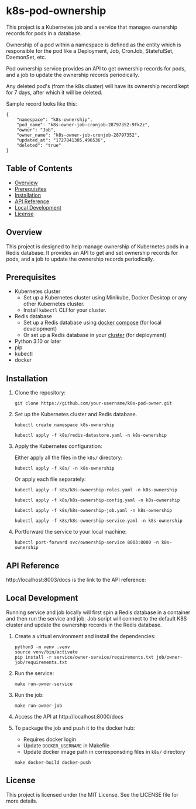 # k8s-pod-ownership
This project is a Kubernetes job and a service that manages ownership records for pods in a database.

Ownership of a pod within a namespace is defined as the entity which is responsible for the pod like a Deployment, Job, CronJob, StatefulSet, DaemonSet, etc.

Pod ownership service provides an API to get ownership records for pods, and a job to update the ownership records periodically.

Any deleted pod's (from the k8s cluster) will have its ownership record kept for 7 days, after which it will be deleted.

Sample record looks like this:
```
{
    "namespace": "k8s-ownership",
    "pod_name": "k8s-owner-job-cronjob-28797352-9fk2z",
    "owner": "Job",
    "owner_name": "k8s-owner-job-cronjob-28797352",
    "updated_at": "1727841305.496536",
    "deleted": "true"
}
```

## Table of Contents

- [Overview](#overview)
- [Prerequisites](#prerequisites)
- [Installation](#installation)
- [API Reference](#api-reference)
- [Local Development](#local-development)
- [License](#license)

## Overview

This project is designed to help manage ownership of Kubernetes pods in a Redis database. It provides an API to get and set ownership records for pods, and a job to update the ownership records periodically.

## Prerequisites

- Kubernetes cluster
  - Set up a Kubernetes cluster using Minikube, Docker Desktop or any other Kubernetes cluster.
  - Install `kubectl` CLI for your cluster.
- Redis database
  - Set up a Redis database using [docker compose](./docker/docker-compose.yaml) (for local development)
  - Or set up a Redis database in your [cluster](./k8s/redis-datastore.yaml) (for deployment)
- Python 3.10 or later
- pip
- kubectl
- docker

## Installation

1. Clone the repository:
   ```
   git clone https://github.com/your-username/k8s-pod-owner.git
   ```

1. Set up the Kubernetes cluster and Redis database.
    ```
    kubectl create namespace k8s-ownership
    ```
    ```
    kubectl apply -f k8s/redis-datastore.yaml -n k8s-ownership
    ```
1. Apply the Kubernetes configuration:

    Either apply all the files in the `k8s/` directory:
    ```
    kubectl apply -f k8s/ -n k8s-ownership
    ```
    Or apply each file separately:
    ```
    kubectl apply -f k8s/k8s-ownership-roles.yaml -n k8s-ownership
    ```
    ```
    kubectl apply -f k8s/k8s-ownership-config.yaml -n k8s-ownership
    ```
    ```
    kubectl apply -f k8s/k8s-ownership-job.yaml -n k8s-ownership
    ```
    ```
    kubectl apply -f k8s/k8s-ownership-service.yaml -n k8s-ownership
    ```

1. Portforward the service to your local machine:
    ```
    kubectl port-forward svc/ownership-service 8003:8000 -n k8s-ownership
    ```

## API Reference

http://localhost:8003/docs is the link to the API reference:


## Local Development

Running service and job locally will first spin a Redis database in a container and then run the service and job. Job script will connect to the default K8S cluster and update the ownership records in the Redis database.

1. Create a virtual environment and install the dependencies:

    ```
    python3 -m venv .venv
    source venv/bin/activate
    pip install -r service/owner-service/requirements.txt job/owner-job/requirements.txt
    ```

1. Run the service:
    ```
    make run-owner-service
    ```

1. Run the job:
    ```
    make run-owner-job
    ```
1. Access the API at http://localhost:8000/docs

1. To package the job and push it to the docker hub:
   - Requires docker login
   - Update `DOCKER_USERNAME` in Makefile
   - Update docker image path in corresponsding files in `k8s/` directory
    ```
    make docker-build docker-push
    ```
## License
This project is licensed under the MIT License. See the LICENSE file for more details.